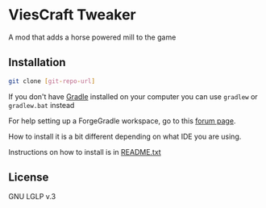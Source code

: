 ViesCraft Tweaker
===============

A mod that adds a horse powered mill to the game


Installation
---


```sh
git clone [git-repo-url]
```

If you don't have [Gradle][1] installed on your computer you can use `gradlew` or `gradlew.bat` instead

For help setting up a ForgeGradle workspace, go to this [forum page][2].

How to install it is a bit different depending on what IDE you are using.

Instructions on how to install is in [README.txt][3]

License
----

GNU LGLP v.3

[1]:http://www.gradle.org/
[2]:http://www.minecraftforge.net/forum/index.php/topic,14048.0.html
[3]:README.txt